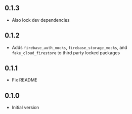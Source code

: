 ## 0.1.3
- Also lock dev dependencies

## 0.1.2
- Adds `firebase_auth_mocks`, `firebase_storage_mocks`, and `fake_cloud_firestore` to third party locked packages

## 0.1.1
- Fix README

## 0.1.0
- Initial version

